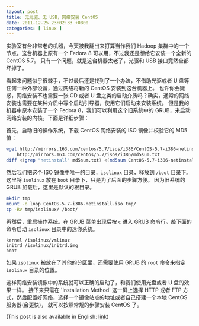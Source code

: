 ```yaml
---
layout: post
title: 无光驱、无 USB，网络安装 CentOS
date: 2011-12-25 23:02:33 +0800
categories: [ linux ]
---
```


实验室有台非常老的机器，今天被我翻出来打算当作我们 Hadoop 集群中的一个节点。这台机器上原有一个 Fedora 8 可以用，不过我还是想给它安装一个全新的 CentOS 5.7。
只有一个问题，就是这台机器太老了，光驱和 USB 接口竟然全都坏掉了。

<!-- more -->

看起来问题似乎很棘手，不过最后还是找到了一个办法，不借助光驱或者 U 盘等任何一种外部设备，通过网络将新的 CentOS 安装到这台机器上。
也许你会疑惑，网络安装不也需要一张 CD 或者 U 盘之类的启动介质吗？确实，通常的网络安装也需要在某种介质中写个启动引导器，使用它们启动来安装系统。
但是我的机器中原本安装了一个 Fedora 8，我们可以利用这个旧系统中的 GRUB，来启动网络安装的内核。下面是详细步骤：

首先，启动旧的操作系统，下载 CentOS 网络安装的 ISO 镜像并校验它的 MD5 值：

``` bash
wget http://mirrors.163.com/centos/5.7/isos/i386/CentOS-5.7-i386-netinstall.iso \
    http://mirrors.163.com/centos/5.7/isos/i386/md5sum.txt
diff <(grep "netinstall" md5sum.txt) <(md5sum CentOS-5.7-i386-netinstall.iso) && echo OK
```

然后我们把这个 ISO 镜像中唯一的目录，`isolinux` 目录，释放到 `/boot` 目录下。这里将 `isolinux` 放在 `boot` 目录下，只是为了后面的步骤方便。
因为旧系统的 GRUB 加载后，这里是默认的根目录。

``` bash
mkdir tmp
mount -o loop CentOS-5.7-i386-netinstall.iso tmp/
cp -Rv tmp/isolinux/ /boot/
```

再然后，重启操作系统。在 GRUB 菜单出现后按 `c` 进入 GRUB 命令行。敲下面的命令启动 `isolinux` 目录中的迷你系统。

``` text
kernel /isolinux/vmlinuz
initrd /isolinux/initrd.img
boot
```

如果 `isolinux` 被放在了其他的分区里，还需要使用 GRUB 的 `root` 命令来指定 `isolinux` 目录的位置。

这样网络安装镜像中的系统就可以正确的启动了，和我们使用光盘或者 U 盘的效果一样。
接下来只需在 'Installation Method' 这一屏上选择 HTTP 或者 FTP 方式，然后配置好网络，选择一个镜像站点的地址或者自己搭建一个本地 CentOS 服务器(会更快)，
就可以按照常规的步骤安装 CentOS 了。

(This post is also available in English: [link][english])

[english]:      /linux/2011/12/26/install-centos-via-network-without-cd-rom-and-without-usb/
